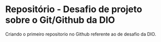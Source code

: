 # Repositório - Desafio de projeto sobre o Git/Github da DIO

Criando o primeiro repositorio no Github referente ao de desafio da DIO.
